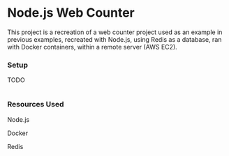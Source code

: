 # Node.js Web Counter

This project is a recreation of a web counter project used as an
example in previous examples, recreated with Node.js, using Redis as a database, ran with Docker containers, within a remote server (AWS EC2).

### Setup
TODO

```

```

### Resources Used
Node.js

Docker 

Redis
